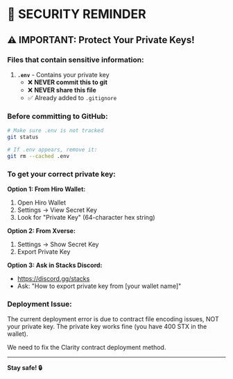 # 🔐 SECURITY REMINDER

## ⚠️ IMPORTANT: Protect Your Private Keys!

### Files that contain sensitive information:

1. **`.env`** - Contains your private key
   - ❌ **NEVER commit this to git**
   - ❌ **NEVER share this file**
   - ✅ Already added to `.gitignore`

### Before committing to GitHub:

```bash
# Make sure .env is not tracked
git status

# If .env appears, remove it:
git rm --cached .env
```

### To get your correct private key:

**Option 1: From Hiro Wallet:**
1. Open Hiro Wallet
2. Settings → View Secret Key
3. Look for "Private Key" (64-character hex string)

**Option 2: From Xverse:**
1. Settings → Show Secret Key
2. Export Private Key

**Option 3: Ask in Stacks Discord:**
- https://discord.gg/stacks
- Ask: "How to export private key from [your wallet name]"

### Deployment Issue:

The current deployment error is due to contract file encoding issues, NOT your private key.
The private key works fine (you have 400 STX in the wallet).

We need to fix the Clarity contract deployment method.

---

**Stay safe! 🔒**

